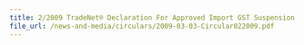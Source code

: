 ```yaml
---
title: 2/2009 TradeNet® Declaration For Approved Import GST Suspension Scheme ("AISS")
file_url: /news-and-media/circulars/2009-03-03-Circular022009.pdf
---
```

